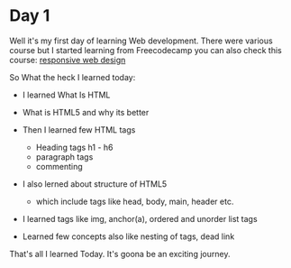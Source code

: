 # Day 1️

Well it's my first day of learning Web development. There were various course but I started learning from Freecodecamp you can also check this course: [responsive web design](https://www.freecodecamp.org/learn/responsive-web-design)

So What the heck I learned today:

- I learned What Is HTML
- What is HTML5 and why its better
- Then I learned few HTML tags
  - Heading tags h1 - h6
  - paragraph tags
  - commenting

- I also lerned about structure of HTML5
  - which include tags like head, body, main, header etc.

- I learned tags like img, anchor(a), ordered and unorder list tags

- Learned few concepts also like nesting of tags, dead link

That's all I learned Today. It's goona be an exciting journey.
    
